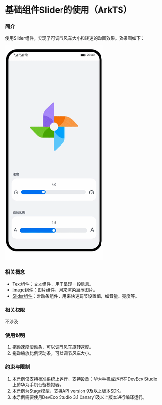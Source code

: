 # 基础组件Slider的使用（ArkTS）
### 简介
使用Slider组件，实现了可调节风车大小和转速的动画效果。效果图如下：

![](screenshots/device/slider.gif)
### 相关概念
- [Text组件](https://developer.harmonyos.com/cn/docs/documentation/doc-references/ts-basic-components-text-0000001333720953)：文本组件，用于呈现一段信息。
- [Image组件](https://developer.harmonyos.com/cn/docs/documentation/doc-references/ts-basic-components-image-0000001281001226)：图片组件，用来渲染展示图片。
- [Slider组件](https://developer.harmonyos.com/cn/docs/documentation/doc-references/ts-basic-components-slider-0000001281201142)：滑动条组件，用来快速调节设置值，如音量、亮度等。
### 相关权限
不涉及
### 使用说明
1. 拖动速度滚动条，可以调节风车旋转速度。
2. 拖动缩放比例滚动条，可以调节风车大小。
### 约束与限制
1. 本示例仅支持标准系统上运行，支持设备：华为手机或运行在DevEco Studio上的华为手机设备模拟器。
2. 本示例为Stage模型，支持API version 9及以上版本SDK。
3. 本示例需要使用DevEco Studio 3.1 Canary1及以上版本进行编译运行。

